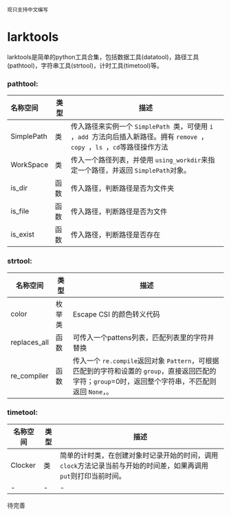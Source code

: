 `现只支持中文编写`

# larktools

larktools是简单的python工具合集，包括数据工具(datatool)，路径工具(pathtool)，字符串工具(strtool)，计时工具(timetool)等。

### pathtool:

| 名称空间   | 类型 | 描述                                                                                                                                        |
| :--------- | ---- | ------------------------------------------------------------------------------------------------------------------------------------------- |
| SimplePath | 类   | 传入路径来实例一个 `SimplePath `类，可使用 `i `，`add `方法向后插入新路径。拥有 `remove `，`copy `，`ls `，`cd`等路径操作方法 |
| WorkSpace  | 类   | 传入一个路径列表，并使用 `using_workdir`来指定一个路径，并返回 `SimplePath`对象。                                                       |
| is_dir     | 函数 | 传入路径，判断路径是否为文件夹                                                                                                              |
| is_file    | 函数 | 传入路径，判断路径是否为文件                                                                                                                |
| is_exist   | 函数 | 传入路径，判断路径是否存在                                                                                                                  |

### strtool:

| 名称空间     | 类型   | 描述                                                                                                                                                            |
| ------------ | ------ | --------------------------------------------------------------------------------------------------------------------------------------------------------------- |
| color        | 枚举类 | Escape CSI 的颜色转义代码                                                                                                                                      |
| replaces_all | 函数   | 可传入一个pattens列表，匹配列表里的字符并替换                                                                                                                   |
| re_compiler  | 函数   | 传入一个 `re.compile`返回对象 `Pattern`，可根据匹配到的字符和设置的 `group`，直接返回匹配的字符；`group`=0时，返回整个字符串，不匹配则返回 `None`，。 |

### timetool:

| 名称空间 | 类型 | 描述                                                                                                                   |
| -------- | ---- | ---------------------------------------------------------------------------------------------------------------------- |
| Clocker  | 类   | 简单的计时类，在创建对象时记录开始的时间，调用 `clock`方法记录当前与开始的时间差，如果再调用 `put`则打印当前时间。 |
| -        | -    | -                                                                                                                      |

待完善
